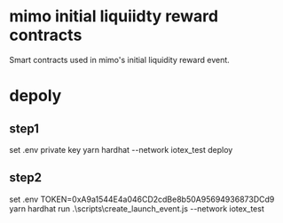 mimo initial liquiidty reward contracts
===========

Smart contracts used in mimo's initial liquidity reward event.



# depoly 

## step1
set .env private key
yarn hardhat --network iotex_test deploy

## step2
set .env TOKEN=0xA9a1544E4a046CD2cdBe8b50A95694936873DCd9
yarn hardhat  run .\scripts\create_launch_event.js  --network iotex_test
